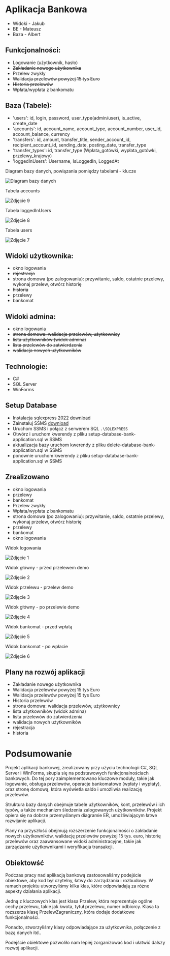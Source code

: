 # Aplikacja Bankowa

- Widoki - Jakub
- BE - Mateusz
- Baza - Albert

## Funkcjonalności:
- Logowanie (użytkownik, hasło)
- ~~Zakładanie nowego użytkownika~~
- Przelew zwykły
- ~~Walidacja przelewów powyżej 15 tys Euro~~
- ~~Historia przelewów~~
- Wpłata/wypłata z bankomatu

## Baza (Tabele):
- 'users': id, login, password, user_type(admin/user), is_active, create_date
- 'accounts': id, account_name, account_type, account_number, user_id, account_balance, currency
- 'transfers': id, amount, transfer_title, sender_account_id, recipient_account_id, sending_date, posting_date, transfer_type
- 'transfer_types': id, transfer_type (Wpłata_gotówki, wypłata_gotówki, przelewy_krajowy)
- 'loggedInUsers': Username, IsLoggedIn, LoggedAt

Diagram bazy danych, powiązania pomiędzy tabelami - klucze

![Diagram bazy danych](diagram.png "Diagram bazy danych")

Tabela accounts

![Zdjęcie 9](img9.png "Zdjęcie 9")

Tabela loggedInUsers

![Zdjęcie 8](img8.png "Zdjęcie 8")

Tabela users

![Zdjęcie 7](img7.png "Zdjęcie 7")


## Widoki użytkownika:
- okno logowania
- ~~rejestracja~~
- strona domowa (po zalogowaniu): przywitanie, saldo, ostatnie przelewy, wykonaj przelew, otwórz historię
- ~~historia~~
- przelewy
- bankomat

## Widoki admina:
- okno logowania
- ~~strona domowa: walidacja przelewów, użytkownicy~~
- ~~lista użytkowników (widok admina)~~
- ~~lista przelewów do zatwierdzenia~~
- ~~walidacja nowych użytkowników~~

## Technologie:
- C#
- SQL Server
- WinForms

## Setup Database

- Instalacja sqlexpress 2022 [download](https://www.microsoft.com/en-us/sql-server/sql-server-downloads?msockid=2099d0b1a47466a23918c5f7a55667d1)
- Zainstaluj SSMS [download](https://learn.microsoft.com/en-us/sql/ssms/download-sql-server-management-studio-ssms?view=sql-server-ver16)
- Uruchom SSMS i połącz z serwerem SQL `.\SQLEXPRESS`
- Otwórz i uruchom kwerendy z pliku setup-database-bank-application.sql w SSMS
- aktualizacja bazy uruchom kwerendy z pliku delete-database-bank-application.sql w SSMS
- ponownie uruchom kwerendy z pliku setup-database-bank-application.sql w SSMS


## Zrealizowano
- okno logowania
- przelewy
- bankomat
- Przelew zwykły
- Wpłata/wypłata z bankomatu
- strona domowa (po zalogowaniu): przywitanie, saldo, ostatnie przelewy, wykonaj przelew, otwórz historię
- przelewy
- bankomat
- okno logowania

Widok logowania

![Zdjęcie 1](img1.png "Zdjęcie 1")

Widok główny - przed przelewem demo

![Zdjęcie 2](img2.png "Zdjęcie 2")

Widok przelewu - przelew demo

![Zdjęcie 3](img3.png "Zdjęcie 3")

Widok główny - po przelewie demo

![Zdjęcie 4](img4.png "Zdjęcie 4")

Widok bankomat - przed wpłatą

![Zdjęcie 5](img5.png "Zdjęcie 5")

Widok bankomat - po wpłacie

![Zdjęcie 6](img6.png "Zdjęcie 6")

## Plany na rozwój aplikacji

- Zakładanie nowego użytkownika
- Walidacja przelewów powyżej 15 tys Euro
- Walidacja przelewów powyżej 15 tys Euro
- Historia przelewów
- strona domowa: walidacja przelewów, użytkownicy
- lista użytkowników (widok admina)
- lista przelewów do zatwierdzenia
- walidacja nowych użytkowników
- rejestracja
- historia

# Podsumowanie
Projekt aplikacji bankowej, zrealizowany przy użyciu technologii C#, SQL Server i WinForms, skupia się na podstawowych funkcjonalnościach bankowych. Do tej pory zaimplementowano kluczowe moduły, takie jak logowanie, obsługa przelewów, operacje bankomatowe (wpłaty i wypłaty), oraz stronę domową, która wyświetla saldo i umożliwia realizację przelewów.

Struktura bazy danych obejmuje tabele użytkowników, kont, przelewów i ich typów, a także mechanizm śledzenia zalogowanych użytkowników. Projekt opiera się na dobrze przemyślanym diagramie ER, umożliwiającym łatwe rozwijanie aplikacji.

Plany na przyszłość obejmują rozszerzenie funkcjonalności o zakładanie nowych użytkowników, walidację przelewów powyżej 15 tys. euro, historię przelewów oraz zaawansowane widoki administracyjne, takie jak zarządzanie użytkownikami i weryfikacja transakcji.

## Obiektowść

Podczas pracy nad aplikacją bankową zastosowaliśmy podejście obiektowe, aby kod był czytelny, łatwy do zarządzania i rozbudowy. W ramach projektu utworzyliśmy kilka klas, które odpowiadają za różne aspekty działania aplikacji.

Jedną z kluczowych klas jest klasa Przelew, która reprezentuje ogólne cechy przelewu, takie jak kwota, tytuł przelewu, numer odbiorcy. Klasa ta rozszerza klasę PrzelewZagraniczny, która dodaje dodatkowe funkcjonalności.

Ponadto, stworzyliśmy klasy odpowiadające za użytkownika, połączenie z bazą danych itd..

Podejście obiektowe pozwoliło nam lepiej zorganizować kod i ułatwić dalszy rozwój aplikacji.